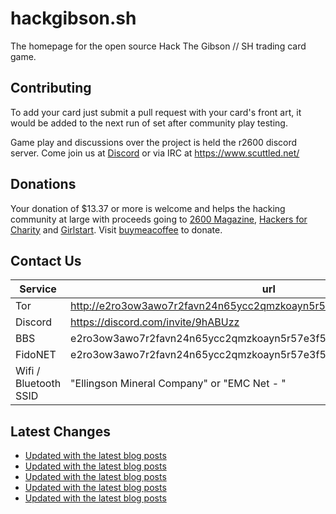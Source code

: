 # hackgibson.sh
The homepage for the open source Hack The Gibson // SH trading card game.


## Contributing

To add your card just submit a pull request with your card's front art, it would be added to the next run of set after community play testing.

Game play and discussions over the project is held the r2600 discord server. Come join us at [Discord](https://discord.com/invite/9hABUzz) or via IRC at https://www.scuttled.net/


## Donations

Your donation of $13.37 or more is welcome and helps the hacking community at large with proceeds going to [2600 Magazine](https://2600.com/), [Hackers for Charity](https://hackersforcharity.org) and [Girlstart](https://girlstart.org).  Visit [buymeacoffee](https://www.buymeacoffee.com/hackgibson.sh) to donate.


## Contact Us

Service | url
-|-
Tor | http://e2ro3ow3awo7r2favn24n65ycc2qmzkoayn5r57e3f56nvjwdcgg32ad.onion
Discord | https://discord.com/invite/9hABUzz
BBS | e2ro3ow3awo7r2favn24n65ycc2qmzkoayn5r57e3f56nvjwdcgg32ad.onion:23
FidoNET | e2ro3ow3awo7r2favn24n65ycc2qmzkoayn5r57e3f56nvjwdcgg32ad.onion:24554
Wifi / Bluetooth SSID | "Ellingson Mineral Company" or "EMC Net - <fidonet address>"

## Latest Changes
<!-- BLOG-POST-LIST:START -->
- [Updated with the latest blog posts](https://github.com/DFW2600/hackgibson.sh/commit/0d36dd4dca413e81b6bb259bd1e8f0313c0e1a86)
- [Updated with the latest blog posts](https://github.com/DFW2600/hackgibson.sh/commit/e2a0e36c47b1cd8360dd92b5beb2a1a75dd637c0)
- [Updated with the latest blog posts](https://github.com/DFW2600/hackgibson.sh/commit/da361845c8f503b58dd029afe60fe8b670edbe7f)
- [Updated with the latest blog posts](https://github.com/DFW2600/hackgibson.sh/commit/42b3cd411ed293a0a21158abf4fcb90590dc18ce)
- [Updated with the latest blog posts](https://github.com/DFW2600/hackgibson.sh/commit/57db3a8f2c894a85e87df5b42d2a1200d5b1ada0)
<!-- BLOG-POST-LIST:END -->
